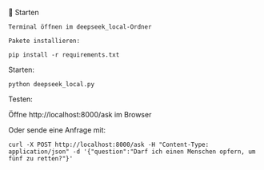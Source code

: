 🚀 Starten

    Terminal öffnen im deepseek_local-Ordner

    Pakete installieren:
    
````
pip install -r requirements.txt
````
Starten:
````
python deepseek_local.py
````
Testen:

  Öffne http://localhost:8000/ask im Browser

  Oder sende eine Anfrage mit:
````
curl -X POST http://localhost:8000/ask -H "Content-Type: application/json" -d '{"question":"Darf ich einen Menschen opfern, um fünf zu retten?"}'
````
